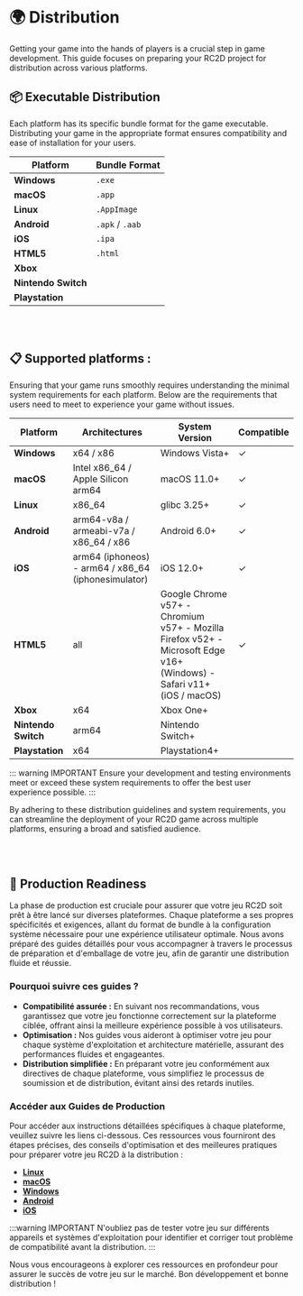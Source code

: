 # 🌍 Distribution

Getting your game into the hands of players is a crucial step in game development. This guide focuses on preparing your RC2D project for distribution across various platforms.

## 📦 Executable Distribution

Each platform has its specific bundle format for the game executable. Distributing your game in the appropriate format ensures compatibility and ease of installation for your users.

| Platform | Bundle Format |
|----------|---------------|
| **Windows** | `.exe` |
| **macOS** | `.app` |
| **Linux** | `.AppImage` |
| **Android** | `.apk` / `.aab` |
| **iOS** | `.ipa` |
| **HTML5** | `.html` |
| **Xbox** |  |
| **Nintendo Switch** |  |
| **Playstation** |  |

<br /><br />


## 📋 Supported platforms :

Ensuring that your game runs smoothly requires understanding the minimal system requirements for each platform. Below are the requirements that users need to meet to experience your game without issues.

| Platform | Architectures | System Version | Compatible |
|----------|---------------|----------------|------------|
| **Windows** | x64 / x86 | Windows Vista+  | ✓          |
| **macOS** | Intel x86_64 / Apple Silicon arm64 | macOS 11.0+ | ✓ |
| **Linux** | x86_64 | glibc 3.25+ | ✓ |
| **Android** | arm64-v8a / armeabi-v7a / x86_64 / x86 | Android 6.0+ | ✓ |
| **iOS** | arm64 (iphoneos) - arm64 / x86_64 (iphonesimulator) | iOS 12.0+ | ✓ |
| **HTML5** | all | Google Chrome v57+ - Chromium v57+ - Mozilla Firefox v52+ - Microsoft Edge v16+ (Windows) - Safari v11+ (iOS / macOS) | ✓ |
| **Xbox** | x64 | Xbox One+ |  |
| **Nintendo Switch** | arm64 | Nintendo Switch+ |  |
| **Playstation** | x64 | Playstation4+ |  |

::: warning IMPORTANT
Ensure your development and testing environments meet or exceed these system requirements to offer the best user experience possible.
:::

By adhering to these distribution guidelines and system requirements, you can streamline the deployment of your RC2D game across multiple platforms, ensuring a broad and satisfied audience.

<br /><br />


## 🚀 Production Readiness

La phase de production est cruciale pour assurer que votre jeu RC2D soit prêt à être lancé sur diverses plateformes. Chaque plateforme a ses propres spécificités et exigences, allant du format de bundle à la configuration système nécessaire pour une expérience utilisateur optimale. Nous avons préparé des guides détaillés pour vous accompagner à travers le processus de préparation et d'emballage de votre jeu, afin de garantir une distribution fluide et réussie.

### Pourquoi suivre ces guides ?

- **Compatibilité assurée :** En suivant nos recommandations, vous garantissez que votre jeu fonctionne correctement sur la plateforme ciblée, offrant ainsi la meilleure expérience possible à vos utilisateurs.
- **Optimisation :** Nos guides vous aideront à optimiser votre jeu pour chaque système d'exploitation et architecture matérielle, assurant des performances fluides et engageantes.
- **Distribution simplifiée :** En préparant votre jeu conformément aux directives de chaque plateforme, vous simplifiez le processus de soumission et de distribution, évitant ainsi des retards inutiles.

### Accéder aux Guides de Production

Pour accéder aux instructions détaillées spécifiques à chaque plateforme, veuillez suivre les liens ci-dessous. Ces ressources vous fourniront des étapes précises, des conseils d'optimisation et des meilleures pratiques pour préparer votre jeu RC2D à la distribution :

- **[Linux](https://librc2d.crzcommon2.com/platforms/linux/distribution.html)**
- **[macOS](https://librc2d.crzcommon2.com/platforms/macos/distribution.html)**
- **[Windows](https://librc2d.crzcommon2.com/platforms/windows/distribution.html)**
- **[Android](https://librc2d.crzcommon2.com/platforms/android/distribution.html)**
- **[iOS](https://librc2d.crzcommon2.com/platforms/ios/distribution.html)**

:::warning IMPORTANT
N'oubliez pas de tester votre jeu sur différents appareils et systèmes d'exploitation pour identifier et corriger tout problème de compatibilité avant la distribution.
:::

Nous vous encourageons à explorer ces ressources en profondeur pour assurer le succès de votre jeu sur le marché. Bon développement et bonne distribution !